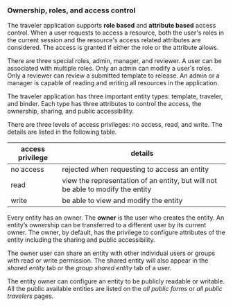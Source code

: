 ### Ownership, roles, and access control

The traveler application supports **role based** and **attribute based** access
control. When a user requests to access a resource, both the user's roles in the
current session and the resource's access related attributes are considered. The
access is granted if either the role or the attribute allows.

There are three special roles, admin, manager, and reviewer. A user can be
associated with multiple roles. Only an admin can modify a user's roles. Only a
reviewer can review a submitted template to release. An admin or a manager is
capable of reading and writing all resources in the application.

The traveler application has three important entity types: template, traveler,
and binder. Each type has three attributes to control the access, the ownership,
sharing, and public accessibility.

There are three levels of access privileges: no access, read, and write. The
details are listed in the following table.

<!-- prettier-ignore -->
| access privilege | details | 
|----------|-----------------------------|
| no access | rejected when requesting to access an entity |
| read | view the representation of an entity, but will not be able to modify the entity | 
| write | be able to view and modify the entity |

Every entity has an owner. The **owner** is the user who creates the entity. An
entity’s ownership can be transferred to a different user by its current owner.
The owner, by default, has the privilege to configure attributes of the entity
including the sharing and public accessibility.

The owner user can share an entity with other individual users or groups with
read or write permission. The shared entity will also appear in the _shared
entity_ tab or the _group shared entity_ tab of a user.

The entity owner can configure an entity to be publicly readable or writable.
All the public available entities are listed on the _all public forms_ or _all
public travelers_ pages.
